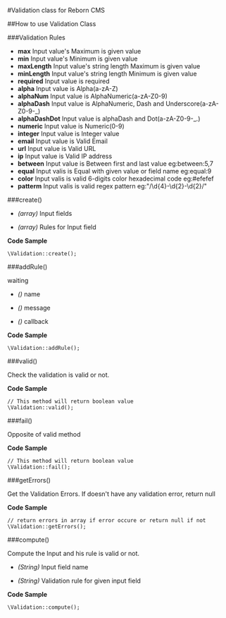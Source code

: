 #Validation class for Reborn CMS

##How to use Validation Class

###Validation Rules

* **max** Input value's Maximum is given value
* **min** Input value's Minimum is given value
* **maxLength** Input value's string length Maximum is given value
* **minLength** Input value's string length Minimum is given value
* **required** Input value is required
* **alpha** Input value is Alpha(a-zA-Z)
* **alphaNum** Input value is AlphaNumeric(a-zA-Z0-9)
* **alphaDash** Input value is AlphaNumeric, Dash and Underscore(a-zA-Z0-9-_)
* **alphaDashDot** Input value is alphaDash and Dot(a-zA-Z0-9-_.)
* **numeric** Input value is Numeric(0-9)
* **integer** Input value is Integer value
* **email** Input value is Valid Email
* **url** Input value is Valid URL
* **ip** Input value is Valid IP address
* **between** Input value is Between first and last value eg:between:5,7
* **equal** Input valis is Equal with given value or field name eg:equal:9
* **color** Input valis is valid 6-digits color hexadecimal code eg:#efefef
* **patterm** Input valis is valid regex pattern eg:"/\d{4}-\d{2}-\d{2}/"

###create()

* *(array)* Input fields

* *(array)* Rules for Input field

**Code Sample**

	\Validation::create();
	
	
###addRule()

waiting

* *()* name

* *()* message

* *()* callback

**Code Sample** 
	
	\Validation::addRule();
	
	
###valid()

Check the validation is valid or not.

**Code Sample**

	// This method will return boolean value
	\Validation::valid();
	

###fail()

Opposite of valid method

**Code Sample**

	// This method will return boolean value
	\Validation::fail();
	
	
###getErrors()

Get the Validation Errors. If doesn't have any validation error, return null

**Code Sample**

	// return errors in array if error occure or return null if not
	\Validation::getErrors();
	
	
###compute()

Compute the Input and his rule is valid or not.

* *(String)* Input field name

* *(String)* Validation rule for given input field

**Code Sample**

	\Validation::compute();
	
	











